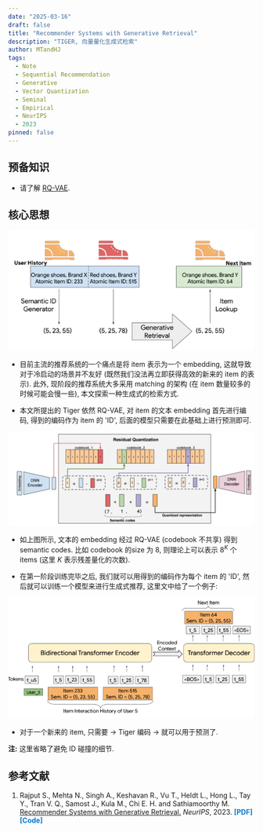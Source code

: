 ```yaml
---
date: "2025-03-16"
draft: false
title: "Recommender Systems with Generative Retrieval"
description: "TIGER, 向量量化生成式检索"
author: MTandHJ
tags:
  - Note
  - Sequential Recommendation
  - Generative
  - Vector Quantization
  - Seminal
  - Empirical
  - NeurIPS
  - 2023
pinned: false
---
```



## 预备知识

- 请了解 [RQ-VAE](/posts/rq-vae/).

## 核心思想

![20250316175829](https://raw.githubusercontent.com/MTandHJ/blog_source/master/images/20250316175829.png)

- 目前主流的推荐系统的一个痛点是将 item 表示为一个 embedding, 这就导致对于冷启动的场景并不友好 (既然我们没法再立即获得高效的新来的 item 的表示). 此外, 现阶段的推荐系统大多采用 matching 的架构 (在 item 数量较多的时候可能会慢一些), 本文探索一种生成式的检索方式.

- 本文所提出的 Tiger 依然 RQ-VAE, 对 item 的文本 embedding 首先进行编码, 得到的编码作为 item 的 'ID', 后面的模型只需要在此基础上进行预测即可.

![20250316175859](https://raw.githubusercontent.com/MTandHJ/blog_source/master/images/20250316175859.png)

- 如上图所示, 文本的 embedding 经过 RQ-VAE (codebook 不共享) 得到 semantic codes. 比如 codebook 的size 为 8, 则理论上可以表示 $8^K$ 个 items (这里 $K$ 表示残差量化的次数).

- 在第一阶段训练完毕之后, 我们就可以用得到的编码作为每个 item 的 'ID', 然后就可以训练一个模型来进行生成式推荐, 这里文中给了一个例子:

![20250316180725](https://raw.githubusercontent.com/MTandHJ/blog_source/master/images/20250316180725.png)

- 对于一个新来的 item, 只需要 -> Tiger 编码 -> 就可以用于预测了.

**注:** 这里省略了避免 ID 碰撞的细节.


## 参考文献

<ol class="reference">
  <li>
    Rajput S., Mehta N., Singh A., Keshavan R., Vu T.,
    Heldt L., Hong L., Tay Y., Tran V. Q., Samost J., Kula M.,
    Chi E. H. and Sathiamoorthy M.
    <u>Recommender Systems with Generative Retrieval.</u>
    <i>NeurIPS</i>, 2023.
    <a href="https://arxiv.org/pdf/2305.05065v3" style="color: #007acc; font-weight: bold; text-decoration: none;">[PDF]</a>
    <a href="https://github.com/EdoardoBotta/RQ-VAE-Recommender" style="color: #007acc; font-weight: bold; text-decoration: none;">[Code]</a>
  </li>
  <!-- 添加更多文献条目 -->
</ol>


